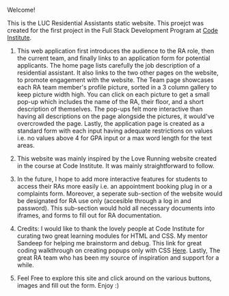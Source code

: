 Welcome!

This is the LUC Residential Assistants static website. This proejct was created for the first project in the Full Stack Development Program at <a href="https://codeinstitute.net/global/" target="_blank">Code Institute</a>.

1. This web application first introduces the audience to the RA role, then the current team, and finally links to an application form for potential applicants. The home page lists carefully the job description of a residential assistant. It also links to the two other pages on the website, to promote engagement with the website. The Team page showcases each RA team member's profile picture, sorted in a 3 column gallery to keep picture width high. You can click on each picture to get a small pop-up which includes the name of the RA, their floor, and a short description of themselves. The pop-ups felt more interactive than having all descriptions on the page alongside the pictures, it would've overcrowded the page. Lastly, the application page is created as a standard form with each input having adequate restrictions on values i.e. no values above 4 for GPA input or a max word length for the text areas.

2. This website was mainly inspired by the Love Running website created in the course at Code Institute. It was mainly straightforward to follow.

3. In the future, I hope to add more interactive features for students to access their RAs more easily i.e. an appointment booking plug in or a complaints form. Moreover, a seperate sub-section of the website would be designated for RA use only (accesible through a log in and password). This sub-section would hold all necessary documents into iframes, and forms to fill out for RA documentation.

4. Credits:
I would like to thank the lovely people at Code Institute for curating two great learning modules for HTML and CSS. My mentor Sandeep for helping me brainstorm and debug. This link for great coding walkthrough on creating popups only with CSS <a href="https://codepad.co/snippet/popup-modal-made-with-css-no-javascript" target="_blank">Here</a>. Lastly, The great RA team who has been my source of inspiration and support for a while.

5. Feel Free to explore this site and click around on the various buttons, images and fill out the form. Enjoy :)
